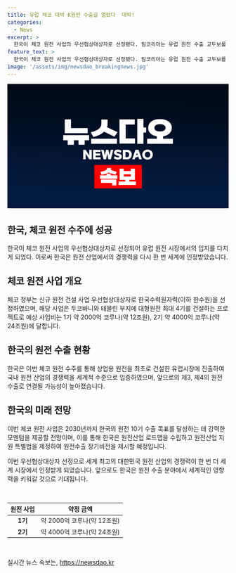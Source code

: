 ```yaml
---
title: 유럽 체코 대박 K원전 수출길 열렸다  대박!
categories:
  - News
excerpt: >
  한국이 체코 원전 사업의 우선협상대상자로 선정됐다. 팀코리아는 유럽 원전 수출 교두보를 마련했고, 추가 2기에 대한 협상도 예정되어 관심을 모은다. 체코 원전 사업은 1기 12조원, 2기 24조원으로 UAE 바라카 원전보다 크며, 유럽 시장 원전 수출 경쟁에서 우위를 점할 것으로 보인다. 이를 통해 2030년 원전 10기 수출 목표에 강력한 모멘텀을 기대하며, 한수원과의 최종계약은 내년 3월 예정되고, 이를 위해 협상전담 TF를 구성할 계획이다. 추가 원전 수출로 이어질 수 있도록 국가별 맞춤형 수주 마케팅을 추진하고, 협력국과의 협력을 강화할 예정이다.
feature_text: >
  한국이 체코 원전 사업의 우선협상대상자로 선정됐다. 팀코리아는 유럽 원전 수출 교두보를 마련했고, 추가 2기에 대한 협상도 예정되어 관심을 모은다. 체코 원전 사업은 1기 12조원, 2기 24조원으로 UAE 바라카 원전보다 크며, 유럽 시장 원전 수출 경쟁에서 우위를 점할 것으로 보인다. 이를 통해 2030년 원전 10기 수출 목표에 강력한 모멘텀을 기대하며, 한수원과의 최종계약은 내년 3월 예정되고, 이를 위해 협상전담 TF를 구성할 계획이다. 추가 원전 수출로 이어질 수 있도록 국가별 맞춤형 수주 마케팅을 추진하고, 협력국과의 협력을 강화할 예정이다.
image: '/assets/img/newsdao_breakingnews.jpg'
---
```


<p><img src="/assets/img/newsdao_breakingnews.jpg" alt="ontimetimes 속보" /></p>

<h2 data-ke-size="size26"><b>한국, 체코 원전 수주에 성공</b></h2>

<p data-ke-size="size16"></p>

<p>한국이 체코 원전 사업의 우선협상대상자로 선정되어 유럽 원전 시장에서의 입지를 다지게 되었다. 이로써 한국은 원전 산업에서의 경쟁력을 다시 한 번 세계에 인정받았습니다.</p>

<h2 data-ke-size="size24"><b>체코 원전 사업 개요</b></h2>

<p data-ke-size="size16"></p>

<p>체코 정부는 신규 원전 건설 사업 우선협상대상자로 한국수력원자력(이하 한수원)을 선정하였으며, 해당 사업은 두코바니와 테믈린 부지에 대형원전 최대 4기를 건설하는 프로젝트로 예상 사업비는 1기 약 2000억 코루나(약 12조원), 2기 약 4000억 코루나(약 24조원)에 달합니다.</p>

<h2 data-ke-size="size24"><b>한국의 원전 수출 현황</b></h2>

<p data-ke-size="size16"></p>

<p>한국은 이번 체코 원전 수주를 통해 상업용 원전을 최초로 건설한 유럽시장에 진출하여 국내 원전 산업의 경쟁력을 세계적 수준으로 입증하였으며, 앞으로의 제3, 제4의 원전 수출로 연결될 가능성이 높아졌습니다.</p>

<h2 data-ke-size="size24"><b>한국의 미래 전망</b></h2>

<p data-ke-size="size16"></p>

<p>이번 체코 원전 사업은 2030년까지 한국의 원전 10기 수출 목표를 달성하는 데 강력한 모멘텀을 제공할 전망이며, 이를 통해 한국은 원전산업 로드맵을 수립하고 원전산업 지원 특별법을 제정하여 원전수출 장기비전을 제시할 예정입니다.</p>

<p>이번 우선협상대상자 선정으로 세계 최고의 대한민국 원전 산업의 경쟁력이 한 번 더 세계 시장에서 인정받게 되었습니다. 앞으로도 한국은 원전 수출 분야에서 세계적인 영향력을 키워갈 것으로 기대됩니다.</p>

<p data-ke-size="size16">&nbsp;</p>

<table>
    <thead>
        <tr>
            <th scope="col" style="text-align: center;"><b>원전 사업</b></th>
            <th scope="col" style="text-align: center;"><b>약정 금액</b></th>
        </tr>
    </thead>
    <tbody>
        <tr>
            <td style="text-align: center;"><b>1기</b></td>
            <td style="text-align: center;">약 2000억 코루나(약 12조원)</td>
        </tr>
        <tr>
            <td style="text-align: center;"><b>2기</b></td>
            <td style="text-align: center;">약 4000억 코루나(약 24조원)</td>
        </tr>
    </tbody>
</table>

<p data-ke-size="size16">&nbsp;</p>
실시간 뉴스 속보는, <a href="https://newsdao.kr" rel="dofollow">https://newsdao.kr</a>


